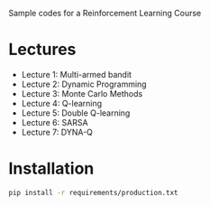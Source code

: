 Sample codes for a Reinforcement Learning Course

# Lectures

- Lecture 1: Multi-armed bandit
- Lecture 2: Dynamic Programming
- Lecture 3: Monte Carlo Methods
- Lecture 4: Q-learning
- Lecture 5: Double Q-learning
- Lecture 6: SARSA
- Lecture 7: DYNA-Q

# Installation

```bash
pip install -r requirements/production.txt
```

